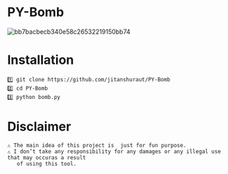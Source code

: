 # PY-Bomb

![bb7bacbecb340e58c26532219150bb74](https://user-images.githubusercontent.com/96559286/232056945-aceb758f-4053-46a1-8973-525c35f7b9d3.jpg)

# Installation
```
1️⃣ git clone https://github.com/jitanshuraut/PY-Bomb
2️⃣ cd PY-Bomb
3️⃣ python bomb.py
```

# Disclaimer
```
⚠️ The main idea of this project is  just for fun purpose.
⚠️ I don’t take any responsibility for any damages or any illegal use that may occuras a result
   of using this tool.
```


